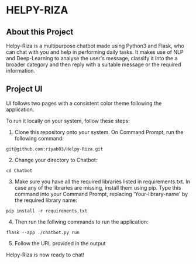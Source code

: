 # HELPY-RIZA

## About this Project
Helpy-Riza is a multipurpose chatbot made using Python3 and Flask, who can chat with you and help in performing daily tasks. It makes use of NLP and Deep-Learning to analyse the user's message, classify it into the a broader category and then reply with a suitable message or the required information.

## Project UI

UI follows two pages with a consistent color theme following the application.

To run it locally on your system, follow these steps:
1. Clone this repository onto your system. On Command Prompt, run the following command:

  ```
  git@github.com:riyab03/Helpy-Riza.git
  ```
2. Change your directory to Chatbot:
  ```
  cd Chatbot
  ```
3. Make sure you have all the required libraries listed in requirements.txt. In case any of the libraries are missing, install them using pip. Type this command into your Command Prompt, replacing 'Your-library-name' by the required library name:
  ```
  pip install -r requirements.txt
  ```
4. Then run the follwing commands to run the application:
  ```
  flask --app ./chatbot.py run
  ```

5. Follow the URL provided in the output

Helpy-Riza is now ready to chat!
